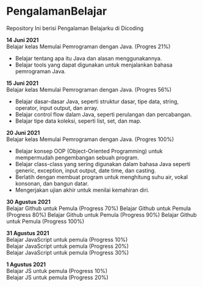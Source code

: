 # PengalamanBelajar
Repository Ini berisi Pengalaman Belajarku di Dicoding

**14 Juni 2021**  
Belajar kelas Memulai Pemrograman dengan Java. (Progres 21%)
* Belajar tentang apa itu Java dan alasan menggunakannya.
* Belajar tools yang dapat digunakan untuk menjalankan bahasa pemrograman Java.


**15 Juni 2021**  
Belajar kelas Memulai Pemrograman dengan Java. (Progres 56%)
  * Belajar dasar-dasar Java, seperti struktur dasar, tipe data, string, operator, input output, dan array.
  * Belajar control flow dalam Java, seperti perulangan dan percabangan.
  * Belajar tipe data koleksi, seperti list, set, dan map.


**20 Juni 2021**  
Belajar kelas Memulai Pemrograman dengan Java. (Progres 100%)
  * Belajar konsep OOP (Object-Oriented Programming) untuk mempermudah pengembangan sebuah program.
  * Belajar class-class yang sering digunakan dalam bahasa Java seperti generic, exception, input output, date time, dan casting. 
  * Berlatih dengan membuat program untuk menghitung suhu air, vokal konsonan, dan bangun datar. 
  * Mengerjakan ujian akhir untuk menilai kemahiran diri.

**30 Agustus 2021**  
Belajar Github untuk Pemula (Progress 70%)
Belajar Github untuk Pemula (Progress 80%)
Belajar Github untuk Pemula (Progress 90%)
Belajar Github untuk Pemula (Progress 100%)

**31 Agustus 2021**  
Belajar JavaScript untuk pemula (Progress 10%)  
Belajar JavaScript untuk pemula (Progress 20%)  
Belajar JavaScript untuk pemula (Progress 30%)

**1 Agustus 2021**  
Belajar JS untuk pemula (Progress 10%)  
Belajar JS untuk pemula (Progress 20%)
